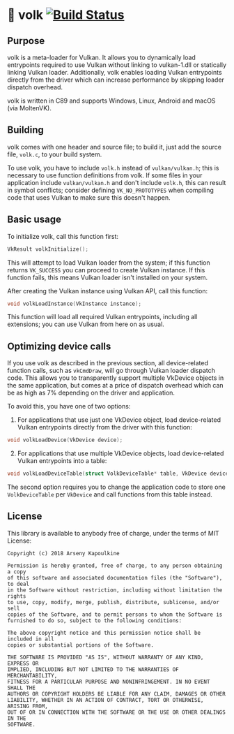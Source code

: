 # 🐺 volk [![Build Status](https://travis-ci.org/zeux/volk.svg?branch=master)](https://travis-ci.org/zeux/volk)

## Purpose

volk is a meta-loader for Vulkan. It allows you to dynamically load entrypoints required to use Vulkan
without linking to vulkan-1.dll or statically linking Vulkan loader. Additionally, volk enables loading
Vulkan entrypoints directly from the driver which can increase performance by skipping loader dispatch overhead.

volk is written in C89 and supports Windows, Linux, Android and macOS (via MoltenVK).

## Building

volk comes with one header and source file; to build it, just add the source file, `volk.c`, to your build system.

To use volk, you have to include `volk.h` instead of `vulkan/vulkan.h`; this is necessary to use function definitions from volk.
If some files in your application include `vulkan/vulkan.h` and don't include `volk.h`, this can result in symbol conflicts; consider defining `VK_NO_PROTOTYPES` when compiling code that uses Vulkan to make sure this doesn't happen.

## Basic usage

To initialize volk, call this function first:

```c++
VkResult volkInitialize();
```

This will attempt to load Vulkan loader from the system; if this function returns `VK_SUCCESS` you can proceed to create Vulkan instance.
If this function fails, this means Vulkan loader isn't installed on your system.

After creating the Vulkan instance using Vulkan API, call this function:

```c++
void volkLoadInstance(VkInstance instance);
```

This function will load all required Vulkan entrypoints, including all extensions; you can use Vulkan from here on as usual.

## Optimizing device calls

If you use volk as described in the previous section, all device-related function calls, such as `vkCmdDraw`, will go through Vulkan loader dispatch code.
This allows you to transparently support multiple VkDevice objects in the same application, but comes at a price of dispatch overhead which can be as high as 7% depending on the driver and application.

To avoid this, you have one of two options:

1. For applications that use just one VkDevice object, load device-related Vulkan entrypoints directly from the driver with this function:

```c++
void volkLoadDevice(VkDevice device);
```

2. For applications that use multiple VkDevice objects, load device-related Vulkan entrypoints into a table:

```c++
void volkLoadDeviceTable(struct VolkDeviceTable* table, VkDevice device);
```

The second option requires you to change the application code to store one `VolkDeviceTable` per `VkDevice` and call functions from this table instead.

## License

This library is available to anybody free of charge, under the terms of MIT License:

	Copyright (c) 2018 Arseny Kapoulkine

	Permission is hereby granted, free of charge, to any person obtaining a copy
	of this software and associated documentation files (the "Software"), to deal
	in the Software without restriction, including without limitation the rights
	to use, copy, modify, merge, publish, distribute, sublicense, and/or sell
	copies of the Software, and to permit persons to whom the Software is
	furnished to do so, subject to the following conditions:

	The above copyright notice and this permission notice shall be included in all
	copies or substantial portions of the Software.

	THE SOFTWARE IS PROVIDED "AS IS", WITHOUT WARRANTY OF ANY KIND, EXPRESS OR
	IMPLIED, INCLUDING BUT NOT LIMITED TO THE WARRANTIES OF MERCHANTABILITY,
	FITNESS FOR A PARTICULAR PURPOSE AND NONINFRINGEMENT. IN NO EVENT SHALL THE
	AUTHORS OR COPYRIGHT HOLDERS BE LIABLE FOR ANY CLAIM, DAMAGES OR OTHER
	LIABILITY, WHETHER IN AN ACTION OF CONTRACT, TORT OR OTHERWISE, ARISING FROM,
	OUT OF OR IN CONNECTION WITH THE SOFTWARE OR THE USE OR OTHER DEALINGS IN THE
	SOFTWARE.
